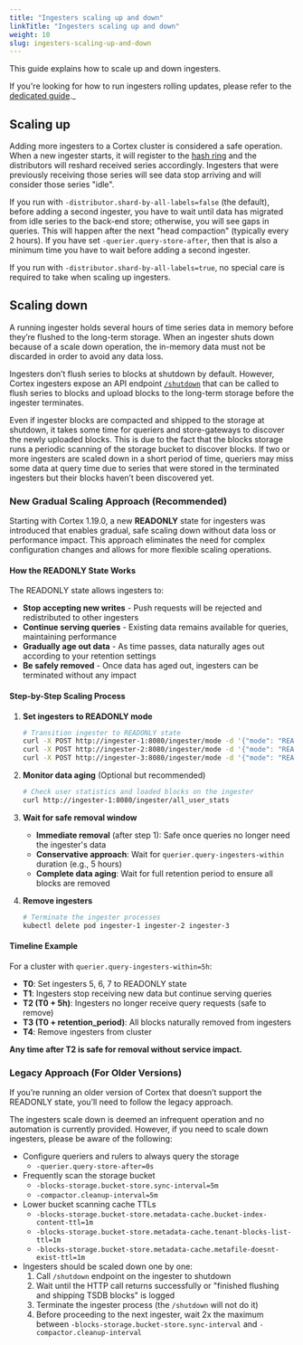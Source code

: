 ```yaml
---
title: "Ingesters scaling up and down"
linkTitle: "Ingesters scaling up and down"
weight: 10
slug: ingesters-scaling-up-and-down
---
```


This guide explains how to scale up and down ingesters.

If you're looking for how to run ingesters rolling updates, please refer to the [dedicated guide](./ingesters-rolling-updates.md)._

## Scaling up

Adding more ingesters to a Cortex cluster is considered a safe operation. When a new ingester starts, it will register to the [hash ring](../architecture.md#the-hash-ring) and the distributors will reshard received series accordingly.
Ingesters that were previously receiving those series will see data stop arriving and will consider those series "idle".

If you run with `-distributor.shard-by-all-labels=false` (the default), before adding a second ingester, you have to wait until data has migrated from idle series to the back-end store; otherwise, you will see gaps in queries. This will happen after the next "head compaction" (typically every 2 hours).
If you have set `-querier.query-store-after`, then that is also a minimum time you have to wait before adding a second ingester.

If you run with `-distributor.shard-by-all-labels=true`,
no special care is required to take when scaling up ingesters.

## Scaling down

A running ingester holds several hours of time series data in memory before they’re flushed to the long-term storage. When an ingester shuts down because of a scale down operation, the in-memory data must not be discarded in order to avoid any data loss.

Ingesters don’t flush series to blocks at shutdown by default. However, Cortex ingesters expose an API endpoint [`/shutdown`](../api/_index.md#shutdown) that can be called to flush series to blocks and upload blocks to the long-term storage before the ingester terminates.

Even if ingester blocks are compacted and shipped to the storage at shutdown, it takes some time for queriers and store-gateways to discover the newly uploaded blocks. This is due to the fact that the blocks storage runs a periodic scanning of the storage bucket to discover blocks. If two or more ingesters are scaled down in a short period of time, queriers may miss some data at query time due to series that were stored in the terminated ingesters but their blocks haven’t been discovered yet.

### New Gradual Scaling Approach (Recommended)

Starting with Cortex 1.19.0, a new **READONLY** state for ingesters was introduced that enables gradual, safe scaling down without data loss or performance impact. This approach eliminates the need for complex configuration changes and allows for more flexible scaling operations.

#### How the READONLY State Works

The READONLY state allows ingesters to:
- **Stop accepting new writes** - Push requests will be rejected and redistributed to other ingesters
- **Continue serving queries** - Existing data remains available for queries, maintaining performance
- **Gradually age out data** - As time passes, data naturally ages out according to your retention settings
- **Be safely removed** - Once data has aged out, ingesters can be terminated without any impact

#### Step-by-Step Scaling Process

1. **Set ingesters to READONLY mode**
   ```bash
   # Transition ingester to READONLY state
   curl -X POST http://ingester-1:8080/ingester/mode -d '{"mode": "READONLY"}'
   curl -X POST http://ingester-2:8080/ingester/mode -d '{"mode": "READONLY"}'
   curl -X POST http://ingester-3:8080/ingester/mode -d '{"mode": "READONLY"}'
   ```

2. **Monitor data aging** (Optional but recommended)
   ```bash
   # Check user statistics and loaded blocks on the ingester
   curl http://ingester-1:8080/ingester/all_user_stats
   ```

3. **Wait for safe removal window**
   - **Immediate removal** (after step 1): Safe once queries no longer need the ingester's data
   - **Conservative approach**: Wait for `querier.query-ingesters-within` duration (e.g., 5 hours)
   - **Complete data aging**: Wait for full retention period to ensure all blocks are removed

4. **Remove ingesters**
   ```bash
   # Terminate the ingester processes
   kubectl delete pod ingester-1 ingester-2 ingester-3
   ```

#### Timeline Example

For a cluster with `querier.query-ingesters-within=5h`:

- **T0**: Set ingesters 5, 6, 7 to READONLY state
- **T1**: Ingesters stop receiving new data but continue serving queries
- **T2 (T0 + 5h)**: Ingesters no longer receive query requests (safe to remove)
- **T3 (T0 + retention_period)**: All blocks naturally removed from ingesters
- **T4**: Remove ingesters from cluster

**Any time after T2 is safe for removal without service impact.**

### Legacy Approach (For Older Versions)

If you’re running an older version of Cortex that doesn’t support the READONLY state, you’ll need to follow the legacy approach.

The ingesters scale down is deemed an infrequent operation and no automation is currently provided. However, if you need to scale down ingesters, please be aware of the following:

- Configure queriers and rulers to always query the storage
  - `-querier.query-store-after=0s`
- Frequently scan the storage bucket
  - `-blocks-storage.bucket-store.sync-interval=5m`
  - `-compactor.cleanup-interval=5m`
- Lower bucket scanning cache TTLs
  - `-blocks-storage.bucket-store.metadata-cache.bucket-index-content-ttl=1m`
  - `-blocks-storage.bucket-store.metadata-cache.tenant-blocks-list-ttl=1m`
  - `-blocks-storage.bucket-store.metadata-cache.metafile-doesnt-exist-ttl=1m`
- Ingesters should be scaled down one by one:
  1. Call `/shutdown` endpoint on the ingester to shutdown
  2. Wait until the HTTP call returns successfully or "finished flushing and shipping TSDB blocks" is logged
  3. Terminate the ingester process (the `/shutdown` will not do it)
  4. Before proceeding to the next ingester, wait 2x the maximum between `-blocks-storage.bucket-store.sync-interval` and `-compactor.cleanup-interval`

